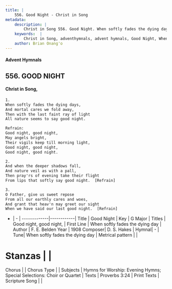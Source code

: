 ```yaml
---
title: |
    556. Good Night - Christ in Song
metadata:
    description: |
        Christ in Song 556. Good Night. When softly fades the dying days, And mortal cares we fold away, Then with the last faint ray of light All nature seems to say good night. 
    keywords:  |
        Christ in Song, adventhymnals, advent hymnals, Good Night, When softly fades the dying day. Good night, good night,
    author: Brian Onang'o
---
```


#### Advent Hymnals
## 556. GOOD NIGHT
####  Christ in Song,

```txt
1.
When softly fades the dying days,
And mortal cares we fold away,
Then with the last faint ray of light
All nature seems to say good night.

Refrain:
Good night, good night,
May angels bright,
Their vigils keep till morning light,
Good night, good night,
Good night, good night.

2.
And when the deeper shadows fall,
And nature veil as with a pall,
Then pray'rs of evening take their flight
From lips that softly say good night.  [Refrain]

3.
O Father, give us sweet repose
From all our earthly cares and woes,
And grant that heav'n may greet our sight
When we have said our last good night.  [Refrain]

```

- |   -  |
-------------|------------|
Title | Good Night |
Key | G Major |
Titles | Good night, good night, |
First Line | When softly fades the dying day |
Author | F. E. Belden
Year | 1908
Composer| D. S. Hakes |
Hymnal|  - |
Tune| When softly fades the dying day |
Metrical pattern | |
# Stanzas |  |
Chorus |  |
Chorus Type |  |
Subjects | Hymns for Worship: Evening Hymns; Special Selections: Choir or Quartet |
Texts | Proverbs 3:24 |
Print Texts | 
Scripture Song |  |
    
